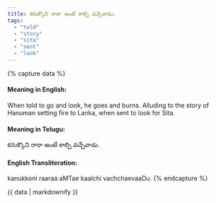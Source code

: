 ```yaml
---
title: కనుక్కొని రారా అంటే కాల్చి వచ్చేవాడు.
tags:
  - "told"
  - "story"
  - "sita"
  - "sent"
  - "look"
---
```


{% capture data %}
#### Meaning in English:
When told to go and look, he goes and burns.
Alluding to the story of Hanuman setting fire to Lanka, when sent to look for Sita.

#### Meaning in Telugu:
కనుక్కొని రారా అంటే కాల్చి వచ్చేవాడు.

#### English Transliteration:
kanukkoni raaraa aMTae kaalchi vachchaevaaDu.
{% endcapture %}

<div class="notice">{{ data | markdownify }}</div>

